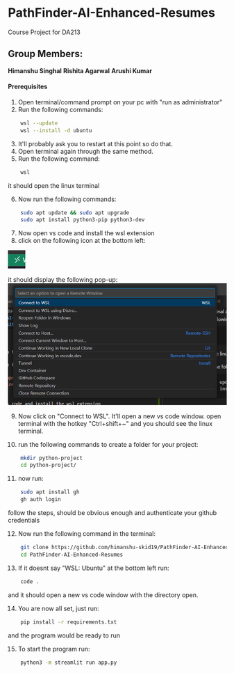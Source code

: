 # PathFinder-AI-Enhanced-Resumes
Course Project for DA213
## Group Members:
**Himanshu Singhal** 
**Rishita Agarwal**
**Arushi Kumar**

#### Prerequisites

1. Open terminal/command prompt on your pc with "run as administrator"
2. Run the following commands:
```bash
    wsl --update
    wsl --install -d ubuntu
```

3. It'll probably ask you to restart at this point so do that.
4. Open terminal again through the same method.
5. Run the following command:
```bash
    wsl
```
it should open the linux terminal

6. Now run the following commands:
```bash
    sudo apt update && sudo apt upgrade
    sudo apt install python3-pip python3-dev
```

7. Now open vs code and install the wsl extension
8. click on the following icon at the bottom left:

![alt text](image.png)

it should display the following pop-up:
![alt text](image-1.png)


9. Now click on "Connect to WSL". It'll open a new vs code window. open terminal with the hotkey "Ctrl+shift+~" and you should see the linux terminal.

10. run the following commands to create a folder for your project:
```bash
    mkdir python-project
    cd python-project/
```

11. now run:
```bash
    sudo apt install gh
    gh auth login
```
follow the steps, should be obvious enough and authenticate your github credentials

12. Now run the following command in the terminal:
```bash
    git clone https://github.com/himanshu-skid19/PathFinder-AI-Enhanced-Resumes.git
    cd PathFinder-AI-Enhanced-Resumes
```

13. If it doesnt say "WSL: Ubuntu" at the bottom left run:
```bash
    code .
```

and it should open a new vs code window with the directory open.

14. You are now all set, just run:
```bash 
    pip install -r requirements.txt
```
and the program would be ready to run

15. To start the program run:
```bash
    python3 -m streamlit run app.py
```
